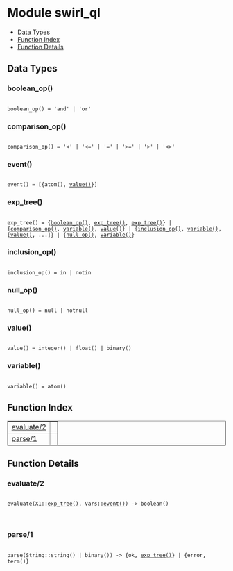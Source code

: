 

# Module swirl_ql #
* [Data Types](#types)
* [Function Index](#index)
* [Function Details](#functions)

<a name="types"></a>

## Data Types ##




### <a name="type-boolean_op">boolean_op()</a> ###


<pre><code>
boolean_op() = 'and' | 'or'
</code></pre>




### <a name="type-comparison_op">comparison_op()</a> ###


<pre><code>
comparison_op() = '&lt;' | '&lt;=' | '=' | '&gt;=' | '&gt;' | '&lt;&gt;'
</code></pre>




### <a name="type-event">event()</a> ###


<pre><code>
event() = [{atom(), <a href="#type-value">value()</a>}]
</code></pre>




### <a name="type-exp_tree">exp_tree()</a> ###


<pre><code>
exp_tree() = {<a href="#type-boolean_op">boolean_op()</a>, <a href="#type-exp_tree">exp_tree()</a>, <a href="#type-exp_tree">exp_tree()</a>} | {<a href="#type-comparison_op">comparison_op()</a>, <a href="#type-variable">variable()</a>, <a href="#type-value">value()</a>} | {<a href="#type-inclusion_op">inclusion_op()</a>, <a href="#type-variable">variable()</a>, [<a href="#type-value">value()</a>, ...]} | {<a href="#type-null_op">null_op()</a>, <a href="#type-variable">variable()</a>}
</code></pre>




### <a name="type-inclusion_op">inclusion_op()</a> ###


<pre><code>
inclusion_op() = in | notin
</code></pre>




### <a name="type-null_op">null_op()</a> ###


<pre><code>
null_op() = null | notnull
</code></pre>




### <a name="type-value">value()</a> ###


<pre><code>
value() = integer() | float() | binary()
</code></pre>




### <a name="type-variable">variable()</a> ###


<pre><code>
variable() = atom()
</code></pre>

<a name="index"></a>

## Function Index ##


<table width="100%" border="1" cellspacing="0" cellpadding="2" summary="function index"><tr><td valign="top"><a href="#evaluate-2">evaluate/2</a></td><td></td></tr><tr><td valign="top"><a href="#parse-1">parse/1</a></td><td></td></tr></table>


<a name="functions"></a>

## Function Details ##

<a name="evaluate-2"></a>

### evaluate/2 ###

<pre><code>
evaluate(X1::<a href="#type-exp_tree">exp_tree()</a>, Vars::<a href="#type-event">event()</a>) -&gt; boolean()
</code></pre>
<br />

<a name="parse-1"></a>

### parse/1 ###

<pre><code>
parse(String::string() | binary()) -&gt; {ok, <a href="#type-exp_tree">exp_tree()</a>} | {error, term()}
</code></pre>
<br />

